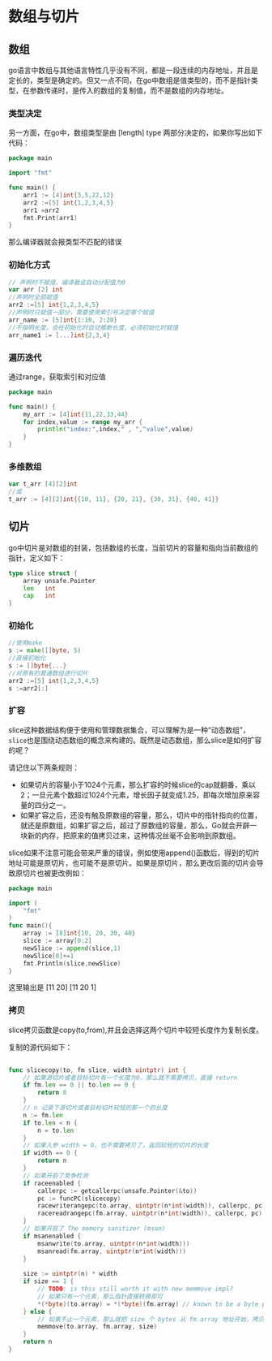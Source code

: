 # 数组与切片

## 数组

go语言中数组与其他语言特性几乎没有不同，都是一段连续的内存地址，并且是定长的，类型是确定的。但又一点不同，在go中数组是值类型的，而不是指针类型，在参数传递时，是传入的数组的复制值，而不是数组的内存地址。

### 类型决定

另一方面，在go中，数组类型是由 [length] type 两部分决定的，如果你写出如下代码：

~~~go
package main

import "fmt"

func main() {
	arr1 := [4]int{3,5,22,12}
	arr2 :=[5] int{1,2,3,4,5}
	arr1 =arr2
	fmt.Print(arr1)
}
~~~

那么编译器就会报类型不匹配的错误

### 初始化方式

~~~go
// 声明时不赋值，编译器会自动分配值为0
var arr [2] int
//声明时全部赋值
arr2 :=[5] int{1,2,3,4,5}
//声明时只赋值一部分，需要使用索引号决定哪个赋值
arr_name := [5]int{1:10, 2:20}
//不指明长度，会在初始化时自动推断长度，必须初始化时赋值
arr_name1 := [...]int{2,3,4}
~~~

### 遍历迭代

通过range，获取索引和对应值

~~~go
package main

func main() {
    my_arr := [4]int{11,22,33,44}
    for index,value := range my_arr {
        println("index:",index," , ","value",value)
    }
}
~~~

### 多维数组

~~~go
var t_arr [4][2]int
//或
t_arr := [4][2]int{{10, 11}, {20, 21}, {30, 31}, {40, 41}}
~~~

## 切片

go中切片是对数组的封装，包括数组的长度，当前切片的容量和指向当前数组的指针，定义如下：

~~~go
type slice struct {
    array unsafe.Pointer
    len   int
    cap   int
}
~~~

### 初始化

~~~go
//使用make
s := make([]byte, 5)
//直接初始化
s := []byte{...}
//对原有的普通数组进行切片
arr2 :=[5] int{1,2,3,4,5}
s :=arr2[:]
~~~

### 扩容

slice这种数据结构便于使用和管理数据集合，可以理解为是一种“动态数组”，`slice`也是围绕动态数组的概念来构建的。既然是动态数组，那么slice是如何扩容的呢？

请记住以下两条规则：

- 如果切片的容量小于1024个元素，那么扩容的时候slice的cap就翻番，乘以2；一旦元素个数超过1024个元素，增长因子就变成1.25，即每次增加原来容量的四分之一。
- 如果扩容之后，还没有触及原数组的容量，那么，切片中的指针指向的位置，就还是原数组，如果扩容之后，超过了原数组的容量，那么，Go就会开辟一块新的内存，把原来的值拷贝过来，这种情况丝毫不会影响到原数组。

slice如果不注意可能会带来严重的错误，例如使用append()函数后，得到的切片地址可能是原切片，也可能不是原切片。如果是原切片，那么更改后面的切片会导致原切片也被更改例如：

~~~go
package main

import (
	"fmt"
)
func main(){
	array := [8]int{10, 20, 30, 40}
	slice := array[0:2]
	newSlice := append(slice,1)
	newSlice[0]+=1
	fmt.Println(slice,newSlice)
}
~~~

这里输出是 [11 20] [11 20 1]

### 拷贝

slice拷贝函数是copy(to,from),并且会选择这两个切片中较短长度作为复制长度。

复制的源代码如下：

~~~go
 
func slicecopy(to, fm slice, width uintptr) int {
    // 如果源切片或者目标切片有一个长度为0，那么就不需要拷贝，直接 return 
    if fm.len == 0 || to.len == 0 {
        return 0
    }
    // n 记录下源切片或者目标切片较短的那一个的长度
    n := fm.len
    if to.len < n {
        n = to.len
    }
    // 如果入参 width = 0，也不需要拷贝了，返回较短的切片的长度
    if width == 0 {
        return n
    }
    // 如果开启了竞争检测
    if raceenabled {
        callerpc := getcallerpc(unsafe.Pointer(&to))
        pc := funcPC(slicecopy)
        racewriterangepc(to.array, uintptr(n*int(width)), callerpc, pc)
        racereadrangepc(fm.array, uintptr(n*int(width)), callerpc, pc)
    }
    // 如果开启了 The memory sanitizer (msan)
    if msanenabled {
        msanwrite(to.array, uintptr(n*int(width)))
        msanread(fm.array, uintptr(n*int(width)))
    }
 
    size := uintptr(n) * width
    if size == 1 { 
        // TODO: is this still worth it with new memmove impl?
        // 如果只有一个元素，那么指针直接转换即可
        *(*byte)(to.array) = *(*byte)(fm.array) // known to be a byte pointer
    } else {
        // 如果不止一个元素，那么就把 size 个 bytes 从 fm.array 地址开始，拷贝到 to.array 地址之后
        memmove(to.array, fm.array, size)
    }
    return n
}
~~~

